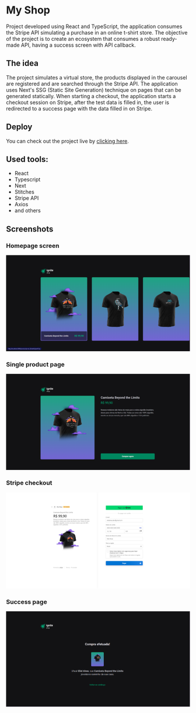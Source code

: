 # My Shop

Project developed using React and TypeScript, the application consumes the Stripe API simulating a purchase in an online t-shirt store. The objective of the project is to create an ecosystem that consumes a robust ready-made API, having a success screen with API callback.

## The idea

The project simulates a virtual store, the products displayed in the carousel are registered and are searched through the Stripe API. The application uses Next's SSG (Static Site Generation) technique on pages that can be generated statically. When starting a checkout, the application starts a checkout session on Stripe, after the test data is filled in, the user is redirected to a success page with the data filled in on Stripe.

## Deploy

You can check out the project live by [clicking here](https://my-shop-one-bice.vercel.app/).

## Used tools:
- React
- Typescript
- Next
- Stitches
- Stripe API
- Axios
- and others

## Screenshots

### Homepage screen
![Homepage](/src/assets/homepage.png?raw=true "Homepage")

### Single product page
![Homepage](/src/assets/product-page.png?raw=true "Single product")

### Stripe checkout
![Homepage](/src/assets/stripe-checkout.png?raw=true "Stripe checkout")

### Success page
![Homepage](/src/assets/success-page.png?raw=true "Success page")
